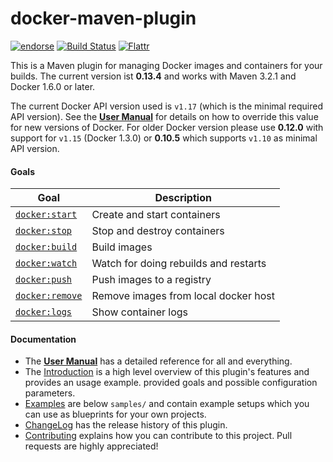 # docker-maven-plugin

[![endorse](http://api.coderwall.com/rhuss/endorsecount.png)](http://coderwall.com/rhuss)
[![Build Status](https://secure.travis-ci.org/rhuss/docker-maven-plugin.png)](http://travis-ci.org/rhuss/docker-maven-plugin)
[![Flattr](http://api.flattr.com/button/flattr-badge-large.png)](http://flattr.com/thing/73919/Jolokia-JMX-on-Capsaicin)

This is a Maven plugin for managing Docker images and containers for your builds.
The current version ist **0.13.4** and works with Maven 3.2.1 and Docker 1.6.0 or later.

The current Docker API version used is `v1.17` (which is the minimal required API version).
See the **[User Manual](https://rhuss.github.io/docker-maven-plugin)** for details on how to override this value for new
versions of Docker. For older Docker version please use **0.12.0** with support for `v1.15` 
(Docker 1.3.0) or **0.10.5** which supports `v1.10` as minimal API version.

#### Goals

| Goal                                          | Description                           |
| --------------------------------------------- | ------------------------------------- |
| [`docker:start`](https://rhuss.github.io/docker-maven-plugin/docker-start.html)   | Create and start containers           |
| [`docker:stop`](https://rhuss.github.io/docker-maven-plugin/docker-stop.html)     | Stop and destroy containers           |
| [`docker:build`](https://rhuss.github.io/docker-maven-plugin/docker-build.html)   | Build images                          |
| [`docker:watch`](https://rhuss.github.io/docker-maven-plugin/docker-watch.html)   | Watch for doing rebuilds and restarts |
| [`docker:push`](https://rhuss.github.io/docker-maven-plugin/docker-push.html)     | Push images to a registry             |
| [`docker:remove`](https://rhuss.github.io/docker-maven-plugin/docker-remove.html) | Remove images from local docker host  |
| [`docker:logs`](https://rhuss.github.io/docker-maven-plugin/docker-logs.html)     | Show container logs                   |

#### Documentation

* The **[User Manual](https://rhuss.github.io/docker-maven-plugin)** has a detailed reference for all and everything.
* The [Introduction](doc/intro.md) is a high level
  overview of this plugin's features and provides an usage example.
  provided goals and possible configuration parameters.
* [Examples](doc/examples.md) are below `samples/` and contain example
  setups which you can use as blueprints for your own projects.
* [ChangeLog](doc/changelog.md) has the release history of this plugin.
* [Contributing](doc/contributing.md) explains how you can contribute to this project. Pull requests are highly appreciated!
  



